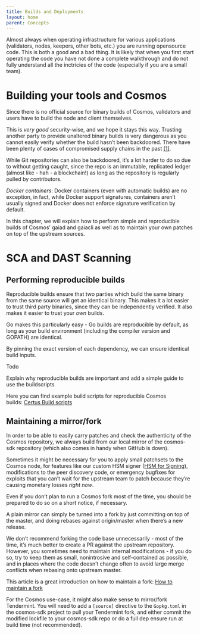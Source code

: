```yaml
---
title: Builds and Deployments
layout: home
parent: Concepts
---
```


Almost always when operating infrastructure for various applications (validators, nodes, keepers, other bots, etc.) you are running opensource code. This is both a good and a bad thing. It is likely that when you first start operating the code you have not done a complete walkthrough and do not fully understand all the inctricies of the code (especially if you are a small team).



# Building your tools and Cosmos

Since there is no official source for binary builds of Cosmos, validators and users have to build the node and client themselves.

This is _very good_ security-wise, and we hope it stays this way. Trusting another party to provide unaltered binary builds is very dangerous as you cannot easily verify whether the build hasn’t been backdoored. There have been plenty of cases of compromised supply chains in the past [[1]](#puush).

While Git repositories can also be backdoored, it’s a lot harder to do so due to without getting caught, since the repo is an immutable, replicated ledger (almost like - hah - a blockchain!) as long as the repository is regularly pulled by contributors.

_Docker containers_: Docker containers (even with automatic builds) are no exception, in fact, while Docker support signatures, containers aren’t usually signed and Docker does not enforce signature verification by default.

In this chapter, we will explain how to perform simple and reproducible builds of Cosmos’ gaiad and gaiacli as well as to maintain your own patches on top of the upstream sources.

# SCA and DAST Scanning 


## Performing reproducible builds

Reproducible builds ensure that two parties which build the same binary from the same source will get an identical binary. This makes it a lot easier to trust third party binaries, since they can be independently verified. It also makes it easier to trust your _own_ builds.

Go makes this particularly easy - Go builds are reproducible by default, as long as your build environment (including the compiler version and GOPATH) are identical.

By pinning the exact version of each dependency, we can ensure identical build inputs.

Todo

Explain why reproducible builds are important and add a simple guide to use the buildscripts

Here you can find example build scripts for reproducible Cosmos builds: [Certus Build scripts](https://github.com/certusone/buildscripts)

## Maintaining a mirror/fork

In order to be able to easily carry patches and check the authenticity of the Cosmos repository, we always build from our local mirror of the cosmos-sdk repository (which also comes in handy when GitHub is down).

Sometimes it might be necessary for you to apply small patchsets to the Cosmos node, for features like our custom HSM signer ([HSM for Signing](hsm.html)), modifications to the peer discovery code, or emergency bugfixes for exploits that you can’t wait for the upstream team to patch because they’re causing monetary losses _right now_.

Even if you don’t plan to run a Cosmos fork most of the time, you should be prepared to do so on a short notice, if necessary.

A plain mirror can simply be turned into a fork by just committing on top of the master, and doing rebases against origin/master when there’s a new release.

We don’t recommend forking the code base unnecessarily - most of the time, it’s much better to create a PR against the upstream repository. However, you sometimes need to maintain internal modifications - if you do so, try to keep them as small, nonintrosive and self-contained as possible, and in places where the code doesn’t change often to avoid large merge conflicts when rebasing onto upstream master.

This article is a great introduction on how to maintain a fork: [How to maintain a fork](https://rhonabwy.com/2016/04/04/how-to-maintain-a-git-remote-fork/)

For the Cosmos use-case, it might also make sense to mirror/fork Tendermint. You will need to add a `[source]` directive to the `Gopkg.toml` in the cosmos-sdk project to pull your Tendermint fork, and either commit the modified lockfile to your cosmos-sdk repo or do a full dep ensure run at build time (not recommended).